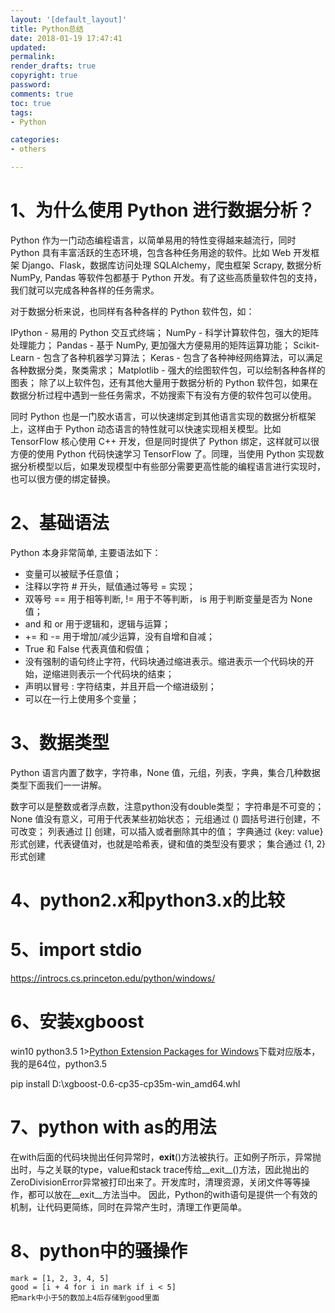 ```yaml
---
layout: '[default_layout]'   
title: Python总结           
date: 2018-01-19 17:47:41  
updated: 
permalink: 
render_drafts: true
copyright: true
password: 
comments: true
toc: true                  
tags:                        
- Python

categories:                  
- others

---
```

# 1、为什么使用 Python 进行数据分析？

Python 作为一门动态编程语言，以简单易用的特性变得越来越流行，同时 Python 具有丰富活跃的生态环境，包含各种任务用途的软件。比如 Web 开发框架 Django、Flask，数据库访问处理 SQLAlchemy，爬虫框架 Scrapy, 数据分析 NumPy, Pandas 等软件包都基于 Python 开发。有了这些高质量软件包的支持，我们就可以完成各种各样的任务需求。
<!--more-->
对于数据分析来说，也同样有各种各样的 Python 软件包，如：

IPython - 易用的 Python 交互式终端；
NumPy - 科学计算软件包，强大的矩阵处理能力；
Pandas - 基于 NumPy, 更加强大方便易用的矩阵运算功能；
Scikit-Learn - 包含了各种机器学习算法；
Keras - 包含了各种神经网络算法，可以满足各种数据分类，聚类需求；
Matplotlib - 强大的绘图软件包，可以绘制各种各样的图表；
除了以上软件包，还有其他大量用于数据分析的 Python 软件包，如果在数据分析过程中遇到一些任务需求，不妨搜索下有没有方便的软件包可以使用。

同时 Python 也是一门胶水语言，可以快速绑定到其他语言实现的数据分析框架上，这样由于 Python 动态语言的特性就可以快速实现相关模型。比如 TensorFlow 核心使用 C++ 开发，但是同时提供了 Python 绑定，这样就可以很方便的使用 Python 代码快速学习 TensorFlow 了。同理，当使用 Python 实现数据分析模型以后，如果发现模型中有些部分需要更高性能的编程语言进行实现时，也可以很方便的绑定替换。


# 2、基础语法

Python 本身非常简单, 主要语法如下：

- 变量可以被赋予任意值；
- 注释以字符 # 开头，赋值通过等号 = 实现；
- 双等号 == 用于相等判断, != 用于不等判断， is 用于判断变量是否为 None 值；
- and 和 or 用于逻辑和，逻辑与运算；
- += 和 -= 用于增加/减少运算，没有自增和自减；
- True 和 False 代表真值和假值；
- 没有强制的语句终止字符，代码块通过缩进表示。缩进表示一个代码块的开始，逆缩进则表示一个代码块的结束；
- 声明以冒号 : 字符结束，并且开启一个缩进级别；
- 可以在一行上使用多个变量；

# 3、数据类型

Python 语言内置了数字，字符串，None 值，元组，列表，字典，集合几种数据类型下面我们一一讲解。

数字可以是整数或者浮点数，注意python没有double类型；
字符串是不可变的；
None 值没有意义，可用于代表某些初始状态；
元组通过 () 圆括号进行创建，不可改变；
列表通过 [] 创建，可以插入或者删除其中的值；
字典通过 {key: value} 形式创建，代表键值对，也就是哈希表，键和值的类型没有要求；
集合通过 {1, 2} 形式创建

# 4、python2.x和python3.x的比较

# 5、import stdio
https://introcs.cs.princeton.edu/python/windows/

# 6、安装xgboost
win10 python3.5
1>[Python Extension Packages for Windows](https://link.zhihu.com/?target=http%3A//www.lfd.uci.edu/%7Egohlke/pythonlibs/%23xgboost)下载对应版本，我的是64位，python3.5

pip install D:\xgboost-0.6-cp35-cp35m-win_amd64.whl

# 7、python with as的用法
在with后面的代码块抛出任何异常时，__exit__()方法被执行。正如例子所示，异常抛出时，与之关联的type，value和stack trace传给__exit__()方法，因此抛出的ZeroDivisionError异常被打印出来了。开发库时，清理资源，关闭文件等等操作，都可以放在__exit__方法当中。
因此，Python的with语句是提供一个有效的机制，让代码更简练，同时在异常产生时，清理工作更简单。

# 8、python中的骚操作
```
mark = [1, 2, 3, 4, 5]
good = [i + 4 for i in mark if i < 5]
把mark中小于5的数加上4后存储到good里面
```

